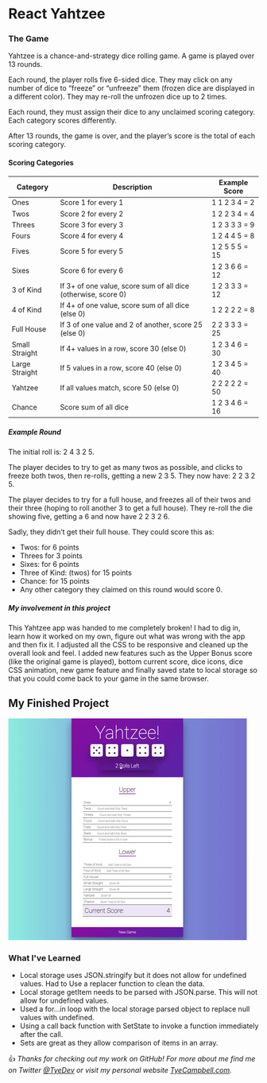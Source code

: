 # React Yahtzee

### The Game

Yahtzee is a chance-and-strategy dice rolling game. A game is played over 13 rounds.

Each round, the player rolls five 6-sided dice. They may click on any number of dice to “freeze” or “unfreeze” them (frozen dice are displayed in a different color). They may re-roll the unfrozen dice up to 2 times.

Each round, they must assign their dice to any unclaimed scoring category. Each category scores differently.

After 13 rounds, the game is over, and the player’s score is the total of each scoring category.

#### Scoring Categories

Category | Description |	Example Score
---------|-------------|----------------
Ones | Score 1 for every 1 |	1 1 2 3 4 = 2
Twos |Score 2 for every 2	| 1 2 2 3 4 = 4
Threes | Score 3 for every 3 |	1 2 3 3 3 = 9
Fours | Score 4 for every 4	| 1 2 4 4 5 = 8
Fives | Score 5 for every 5 | 1 2 5 5 5 = 15
Sixes | Score 6 for every 6 | 1 2 3 6 6 = 12
3 of Kind |	If 3+ of one value, score sum of all dice (otherwise, score 0) | 1 2 3 3 3 = 12
4 of Kind |	If 4+ of one value, score sum of all dice (else 0) | 1 2 2 2 2 = 8
Full House | If 3 of one value and 2 of another, score 25 (else 0) |	2 2 3 3 3 = 25
Small Straight | If 4+ values in a row, score 30 (else 0) |	1 2 3 4 6 = 30
Large Straight | If 5 values in a row, score 40 (else 0) |	1 2 3 4 5 = 40
Yahtzee	| If all values match, score 50 (else 0) |	2 2 2 2 2 = 50
Chance | Score sum of all dice |	1 2 3 4 6 = 16

##### Example Round

The initial roll is: 2 4 3 2 5.

The player decides to try to get as many twos as possible, and clicks to freeze both twos, then re-rolls, getting a new 2 3 5. They now have: 2 2 3 2 5.

The player decides to try for a full house, and freezes all of their twos and their three (hoping to roll another 3 to get a full house). They re-roll the die showing five, getting a 6 and now have 2 2 3 2 6.

Sadly, they didn’t get their full house. They could score this as:

* Twos: for 6 points
* Threes for 3 points
* Sixes: for 6 points
* Three of Kind: (twos) for 15 points
* Chance: for 15 points
* Any other category they claimed on this round would score 0.

##### My involvement in this project 
This Yahtzee app was handed to me completely broken! I had to dig in, learn how it worked on my own, figure out what was wrong with the app and then fix it. I adjusted all the CSS to be responsive and cleaned up the overall look and feel. I added new features such as the Upper Bonus score (like the original game is played), bottom current score, dice icons, dice CSS animation, new game feature and finally saved state to local storage so that you could come back to your game in the same browser.

## My Finished Project

![Preview of working code base - Yahtzee Game App](docs/preview.gif)

### What I've Learned

* Local storage uses JSON.stringify but it does not allow for undefined values. Had to Use a replacer function to clean the data. 
* Local storage getItem needs to be parsed with JSON.parse. This will not allow for undefined values. 
* Used a for...in loop with the local storage parsed object to replace null values with undefined. 
* Using a call back function with SetState to invoke a function immediately after the call. 
* Sets are great as they allow comparison of items in an array. 


:thumbsup: *Thanks for checking out my work on GitHub! For more about me find me on Twitter [@TyeDev](https://twitter.com/tyedev) or visit my personal website [TyeCampbell.com](www.TyeCampbell.com).*

